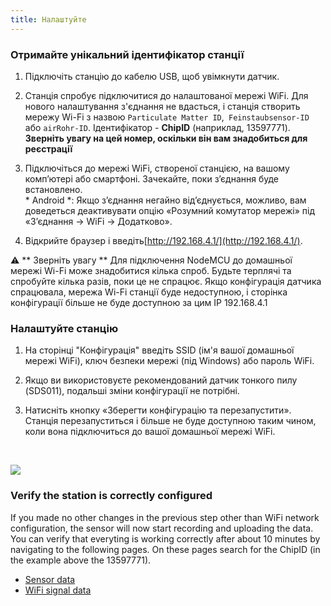 ```yaml
---
title: Налаштуйте
---
```

### Отримайте унікальний ідентифікатор станції
1. Підключіть станцію до кабелю USB, щоб увімкнути датчик.

2. Станція спробує підключитися до налаштованої мережі WiFi. Для нового налаштування з'єднання не вдасться, і станція створить мережу Wi-Fi з назвою `Particulate Matter ID`,` Feinstaubsensor-ID` або `airRohr-ID`. Ідентифікатор - **ChipID** (наприклад, 13597771). **Зверніть увагу на цей номер, оскільки він вам знадобиться для реєстрації**

3. Підключіться до мережі WiFi, створеної станцією, на вашому комп’ютері або смартфоні. Зачекайте, поки з’єднання буде встановлено. <br> * Android *: Якщо з’єднання негайно від’єднується, можливо, вам доведеться деактивувати опцію «Розумний комутатор мережі» під «З’єднання -> WiFi -> Додатково».

4. Відкрийте браузер і введіть[http://192.168.4.1/](http://192.168.4.1/).

⚠️ ** Зверніть увагу ** Для підключення NodeMCU до домашньої мережі Wi-Fi може знадобитися кілька спроб. Будьте терплячі та спробуйте кілька разів, поки це не спрацює. Якщо конфігурація датчика спрацювала, мережа Wi-Fi станції буде недоступною, і сторінка конфігурації більше не буде доступною за цим IP 192.168.4.1

### Налаштуйте станцію
1. На сторінці "Конфігурація" введіть SSID (ім'я вашої домашньої мережі WiFi), ключ безпеки мережі (під Windows) або пароль WiFi.

2. Якщо ви використовуєте рекомендований датчик тонкого пилу (SDS011), подальші зміни конфігурації не потрібні.

3. Натисніть кнопку «Зберегти конфігурацію та перезапустити». Станція перезапуститься і більше не буде доступною таким чином, коли вона підключиться до вашої домашньої мережі WiFi.

<br>

![](../docs/airrohr/airrohr_config_initial.png)
<br>

### Verify the station is correctly configured
If you made no other changes in the previous step other than WiFi network configuration, the sensor will now start recording and uploading the data. You can verify that everyting is working correctly after about 10 minutes by navigating to the following pages. On these pages search for the ChipID (in the example above the 13597771).

 * [Sensor data](http://www.madavi.de/sensor/graph.php)
 * [WiFi signal data](http://www.madavi.de/sensor/signal.php)
